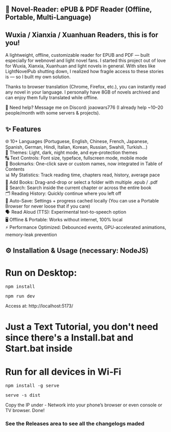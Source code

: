 ## 📖 Novel-Reader: ePUB & PDF Reader (Offline, Portable, Multi-Language)

## Wuxia / Xianxia / Xuanhuan Readers, this is for you!

A lightweight, offline, customizable reader for EPUB and PDF — built especially for webnovel and light novel fans.
I started this project out of love for Wuxia, Xianxia, Xuanhuan and light novels in general. With sites like LightNovelPub shutting down, I realized how fragile access to these stories is — so I built my own solution.

Thanks to browser translation (Chrome, Firefox, etc.), you can instantly read any novel in your language. I personally have 8GB of novels archived and can enjoy them fully translated while offline.

💬 Need help? Message me on Discord: joaowars776 (I already help ~10–20 people/month with some servers & projects).

## ✨ Features
  🌐 10+ Languages (Portuguese, English, Chinese, French, Japanese, Spanish, German, Hindi, Italian, Korean, Russian, Swahili, Turkish…)<br>
  🎨 Themes: Light, dark, night mode, and eye-protection themes<br>
  🔠 Text Controls: Font size, typeface, fullscreen mode, mobile mode<br>
  📌 Bookmarks: One-click save or custom names, now integrated in Table of Contents<br>
  📊 My Statistics: Track reading time, chapters read, history, average pace<br>
  📂 Add Books: Drag-and-drop or select a folder with multiple .epub / .pdf<br>
  🧭 Search: Search inside the current chapter or across the entire book<br>
  🗂 Reading History: Quickly continue where you left off<br>
  🔄 Auto-Save: Settings + progress cached locally (You can use a Portable Browser for never loose that if you care)<br>
  🗣 Read Aloud (TTS): Experimental text-to-speech option<br>
  🖥 Offline & Portable: Works without internet, 100% local<br>
  ⚡ Performance Optimized: Debounced events, GPU-accelerated animations, memory-leak prevention

##
## ⚙️ Installation & Usage (necessary: NodeJS)
  # Run on Desktop:
<pre>npm install</pre>
<pre>npm run dev</pre>
Access at: http://localhost:5173/
# Just a Text Tutorial, you don't need since there's a Install.bat and Start.bat inside


 # Run for all devices in Wi-Fi
<pre>npm install -g serve</pre>
<pre>serve -s dist</pre>

Copy the IP under - Network into your phone’s browser or even console or TV browser. Done!

### See the Releases area to see all the changelogs maded
